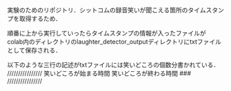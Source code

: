 実験のためのリポジトリ．シットコムの録音笑いが聞こえる箇所のタイムスタンプを取得するため．  
  
   
順番に上から実行していったらタイムスタンプの情報が入ったファイルが  
colab内のディレクトリのlaughter_detector_outputディレクトリにtxtファイルとして保存される．  

  
以下のような三行の記述がtxtファイルには笑いどころの個数分書かれている．
////////////////
笑いどころが始まる時間
笑いどころが終わる時間
\###
////////////////
